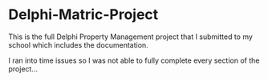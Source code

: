 # Delphi-Matric-Project
This is the full Delphi Property Management project that I submitted to my school which includes the documentation.

I ran into time issues so I was not able to fully complete every section of the project...
